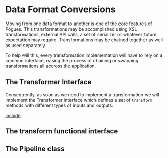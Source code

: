 # Data Format Conversions

Moving from one data format to another is one of the core features of Pogues. This transformations may be accomplished using XSL transformations, external API calls, a set of serializer or whatever future expectation may require. Transformations may be chained together as well as used separately.


To help will this, every transformation implementation will have to rely on a common interface, easing the process of chaining or swapping transformations all accross the application.

## The Transformer  Interface

Consequently, as soon as we need to implement a transformation we will implement the Transformer interface which defines a set of ```transform``` methods with different types of inputs and outputs.

[include](../../../src/main/java/fr/insee/pogues/transforms/Transformer.java)

## The transform functional interface

## The Pipeline class